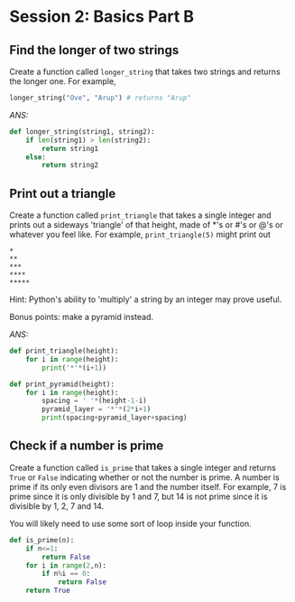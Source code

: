 # Session 2: Basics Part B

## Find the longer of two strings

Create a function called `longer_string` that takes two strings and returns the
longer one. For example,

```py
longer_string("Ove", "Arup") # returns "Arup"
```

*ANS:*

```py
def longer_string(string1, string2):
	if len(string1) > len(string2):
		return string1
	else:
		return string2
```

## Print out a triangle

Create a function called `print_triangle` that takes a single integer and
prints out a sideways 'triangle' of that height, made of *'s or #'s or @'s or
whatever you feel like. For example, `print_triangle(5)` might print out

```
*
**
***
****
*****
```

Hint: Python's ability to 'multiply' a string by an integer may prove useful.

Bonus points: make a pyramid instead.

*ANS:*

```py
def print_triangle(height):
	for i in range(height):
		print('*'*(i+1))

def print_pyramid(height):
	for i in range(height):
		spacing = ' '*(height-1-i)
		pyramid_layer = '*'*(2*i+1)
		print(spacing+pyramid_layer+spacing)
```
## Check if a number is prime

Create a function called `is_prime` that takes a single integer and returns
`True` or `False` indicating whether or not the number is prime. A number is
prime if its only even divisors are 1 and the number itself. For example, 7 is
prime since it is only divisible by 1 and 7, but 14 is not prime since it is
divisible by 1, 2, 7 and 14.

You will likely need to use some sort of loop inside your function.

```py
def is_prime(n):
    if n<=1:
        return False
    for i in range(2,n):
        if n%i == 0:
            return False
    return True 
```

